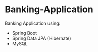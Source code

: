 # Banking-Application
Banking Application using:
- Spring Boot
- Spring Data JPA (Hibernate)
- MySQL
